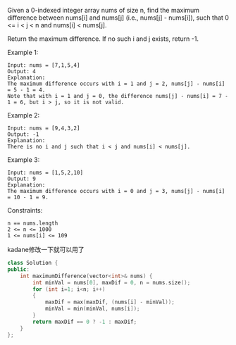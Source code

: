 Given a 0-indexed integer array nums of size n, find the maximum difference between nums[i] and nums[j] (i.e., nums[j] - nums[i]), such that 0 <= i < j < n and nums[i] < nums[j].

Return the maximum difference. If no such i and j exists, return -1.

 

Example 1:
```
Input: nums = [7,1,5,4]
Output: 4
Explanation:
The maximum difference occurs with i = 1 and j = 2, nums[j] - nums[i] = 5 - 1 = 4.
Note that with i = 1 and j = 0, the difference nums[j] - nums[i] = 7 - 1 = 6, but i > j, so it is not valid.
```
Example 2:
```
Input: nums = [9,4,3,2]
Output: -1
Explanation:
There is no i and j such that i < j and nums[i] < nums[j].
```
Example 3:
```
Input: nums = [1,5,2,10]
Output: 9
Explanation:
The maximum difference occurs with i = 0 and j = 3, nums[j] - nums[i] = 10 - 1 = 9.
```
 

Constraints:  

``n == nums.length``  
``2 <= n <= 1000``  
``1 <= nums[i] <= 109``  
  
kadane修改一下就可以用了
```c++
class Solution {
public:
    int maximumDifference(vector<int>& nums) {
        int minVal = nums[0], maxDif = 0, n = nums.size();
        for (int i=1; i<n; i++)
        {
            maxDif = max(maxDif, (nums[i] - minVal));
            minVal = min(minVal, nums[i]);
        }
        return maxDif == 0 ? -1 : maxDif;
    }
};
```
